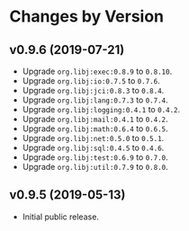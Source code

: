 # Changes by Version

## v0.9.6 (2019-07-21)
* Upgrade `org.libj:exec:0.8.9` to `0.8.10`.
* Upgrade `org.libj:io:0.7.5` to `0.7.6`.
* Upgrade `org.libj:jci:0.8.3` to `0.8.4`.
* Upgrade `org.libj:lang:0.7.3` to `0.7.4`.
* Upgrade `org.libj:logging:0.4.1` to `0.4.2`.
* Upgrade `org.libj:mail:0.4.1` to `0.4.2`.
* Upgrade `org.libj:math:0.6.4` to `0.6.5`.
* Upgrade `org.libj:net:0.5.0` to `0.5.1`.
* Upgrade `org.libj:sql:0.4.5` to `0.4.6`.
* Upgrade `org.libj:test:0.6.9` to `0.7.0`.
* Upgrade `org.libj:util:0.7.9` to `0.8.0`.

## v0.9.5 (2019-05-13)
* Initial public release.